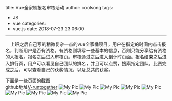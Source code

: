 title: Vue全家桶报名审核活动
author: coolsong
tags:
  - JS
  - vue
categories:
  - vue.js
date: 2018-07-23 23:06:00
---
&nbsp;&nbsp;&nbsp;&nbsp;上班之后自己写的稍微复杂一点的vue全家桶项目，用户在指定的时间内点击报名，判断用户是否有资格。有资格则填写一些基本的信息，否则只能分享给有资格的人报名。报名之后进入审核页。审核通过之后进入倒计时页面。报名结束之后进入排行页，用户可以看见自己团队的排名，并且可以点赞，搜索指定团队。比赛完成之后，可以查看自己的获奖情况，以及总共的获奖。
<!--more-->
下面是一些页面的截图<br/>
github地址[V-runtogether](https://github.com/songxuy/v-runtogether.git)
![My Pic](/images/10.jpg)
![My Pic](/images/2.jpg)
![My Pic](/images/3.jpg)
![My Pic](/images/4.jpg)
![My Pic](/images/5.jpg)
![My Pic](/images/6.jpg)
![My Pic](/images/7.jpg)
![My Pic](/images/8.jpg)
![My Pic](/images/9.jpg)
